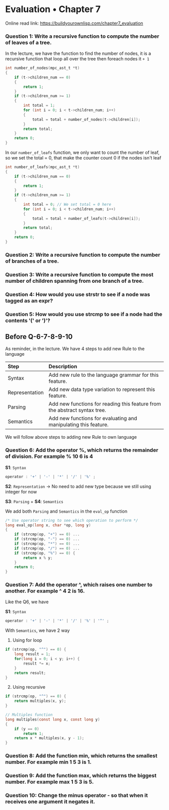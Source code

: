 # Evaluation • Chapter 7

Online read link: https://buildyourownlisp.com/chapter7_evaluation

### Question 1: Write a recursive function to compute the number of leaves of a tree.

In the lecture, we have the function to find the number of nodes, it is a recursive function that loop all over the tree then foreach nodes it `+ 1`

```c
int number_of_nodes(mpc_ast_t *t)
{
    if (t->children_num == 0)
    {
        return 1;
    }
    if (t->children_num >= 1)
    {
        int total = 1;
        for (int i = 0; i < t->children_num; i++)
        {
            total = total + number_of_nodes(t->children[i]);
        }
        return total;
    }
    return 0;
}
```

In our `number_of_leafs` function, we only want to count the number of leaf, so we set the total = 0, that make the counter count 0 if the nodes isn't leaf

```c
int number_of_leafs(mpc_ast_t *t)
{
    if (t->children_num == 0)
    {
        return 1;
    }
    if (t->children_num >= 1)
    {
        int total = 0; // We set total = 0 here
        for (int i = 0; i < t->children_num; i++)
        {
            total = total + number_of_leafs(t->children[i]);
        }
        return total;
    }
    return 0;
}
```


### Question 2: Write a recursive function to compute the number of branches of a tree.




### Question 3: Write a recursive function to compute the most number of children spanning from one branch of a tree.


### Question 4: How would you use strstr to see if a node was tagged as an expr?


### Question 5: How would you use strcmp to see if a node had the contents '(' or ')'?


## Before Q-6-7-8-9-10

As reminder, in the lecture. We have 4 steps to add new Rule to the language

| Step           | Description                                                               |
| :------------- | :------------------------------------------------------------------------ |
| Syntax         | Add new rule to the language grammar for this feature.                    |
| Representation | Add new data type variation to represent this feature.                    |
| Parsing        | Add new functions for reading this feature from the abstract syntax tree. |
| Semantics      | Add new functions for evaluating and manipulating this feature.           |

We will follow above steps to adding new Rule to own language

### Question 6: Add the operator %, which returns the remainder of division. For example % 10 6 is 4

**S1**: `Syntax`

```c
operator : '+' | '-' | '*' | '/' | '%' ; 
```

**S2**: `Representation` -> No need to add new type because we still using integer for now

**S3**: `Parsing` + **S4**: `Semantics` 

We add both `Parsing` and `Semantics` in the `eval_op` function

```c
/* Use operator string to see which operation to perform */
long eval_op(long x, char *op, long y)
{
    if (strcmp(op, "+") == 0) ...
    if (strcmp(op, "-") == 0) ...
    if (strcmp(op, "*") == 0) ...
    if (strcmp(op, "/") == 0) ...
    if (strcmp(op, "%") == 0) {
        return x % y;
    }
    return 0;
}
```

### Question 7: Add the operator ^, which raises one number to another. For example ^ 4 2 is 16.

Like the Q6, we have

**S1**: `Syntax`

```c
operator : '+' | '-' | '*' | '/' | '%' | '^' ; 
```

With `Semantics`, we have 2 way

1. Using for loop

```c
if (strcmp(op, "^") == 0) {
    long result = 1;
    for(long i = 0; i < y; i++) {
        result *= x;
    }
    return result;
}
```
2. Using recursive

```c
if (strcmp(op, "^") == 0) {
    return multiples(x, y);
}

// Multiples function
long multiples(const long x, const long y)
{
    if (y == 0)
        return 1;
    return x * multiples(x, y - 1);
}
```

### Question 8: Add the function min, which returns the smallest number. For example min 1 5 3 is 1.


### Question 9: Add the function max, which returns the biggest number. For example max 1 5 3 is 5.


### Question 10: Change the minus operator - so that when it receives one argument it negates it.







